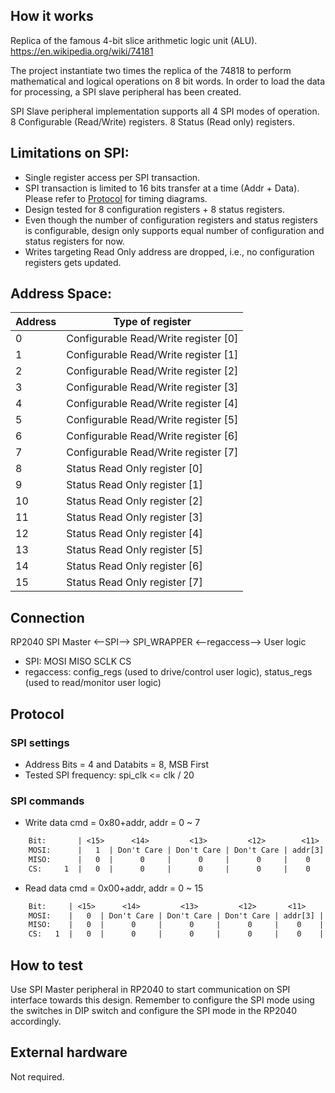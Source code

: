 <!---

This file is used to generate your project datasheet. Please fill in the information below and delete any unused
sections.

You can also include images in this folder and reference them in the markdown. Each image must be less than
512 kb in size, and the combined size of all images must be less than 1 MB.
-->

## How it works

Replica of the famous 4-bit slice arithmetic logic unit (ALU).
https://en.wikipedia.org/wiki/74181

The project instantiate two times the replica of the 74818 to perform mathematical and logical operations on 8 bit words. In order to load the data for processing, a SPI slave peripheral has been created.

SPI Slave peripheral implementation supports all 4 SPI modes of operation. 8 Configurable (Read/Write) registers. 8 Status (Read only) registers.

## Limitations on SPI:
 - Single register access per SPI transaction.
 - SPI transaction is limited to 16 bits transfer at a time (Addr + Data). Please refer to [Protocol](#protocol) for timing diagrams.
 - Design tested for 8 configuration registers + 8 status registers.
 - Even though the number of configuration registers and status registers is configurable, design only supports equal number of configuration and status registers for now.
 - Writes targeting Read Only address are dropped, i.e., no configuration registers gets updated.


## Address Space:

| Address | Type of register | 
| ---| --- |
| 0 | Configurable Read/Write register [0] |
| 1 | Configurable Read/Write register [1] |
| 2 | Configurable Read/Write register [2] |
| 3 | Configurable Read/Write register [3] |
| 4 | Configurable Read/Write register [4] |
| 5 | Configurable Read/Write register [5] |
| 6 | Configurable Read/Write register [6] |
| 7 | Configurable Read/Write register [7] |
| 8 | Status Read Only register [0] ||
| 9 | Status Read Only register [1] |
| 10 | Status Read Only register [2] |
| 11 | Status Read Only register [3] |
| 12 | Status Read Only register [4] |
| 13 | Status Read Only register [5] |
| 14 | Status Read Only register [6] |
| 15 | Status Read Only register [7] |

## Connection

RP2040 SPI Master <--SPI--> SPI_WRAPPER <--regaccess--> User logic

* SPI: MOSI MISO SCLK CS
* regaccess: config_regs (used to drive/control user logic), status_regs (used to read/monitor user logic)

## Protocol

### SPI settings

* Address Bits = 4 and Databits = 8, MSB First
* Tested SPI frequency: spi_clk <= clk / 20

### SPI commands

* Write data
cmd = 0x80+addr, addr = 0 ~ 7

```txt
    Bit:       | <15>      <14>         <13>         <12>        <11>     <10>       <9>       <8>       <7>       <6>       <5>       <4>       <3>       <2>       <1>       <0>   |
    MOSI:      |   1  | Don't Care | Don't Care | Don't Care | addr[3] | addr[2] | addr[1] | addr[0] | data[7] | data[6] | data[5] | data[4] | data[3] | data[2] | data[1] | data[0] |
    MISO:      |   0  |      0     |      0     |      0     |    0    |    0    |    0    |    0    |    0    |    0    |    0    |    0    |    0    |    0    |    0    |    0    |
    CS:     1  |   0  |      0     |      0     |      0     |    0    |    0    |    0    |    0    |    0    |    0    |    0    |    0    |    0    |    0    |    0    |    0    |  1
```

* Read data
cmd = 0x00+addr, addr = 0 ~ 15

```txt
    Bit:     | <15>      <14>         <13>         <12>       <11>       <10>      <9>       <8>           <7>             <6>             <5>             <4>             <3>             <2>             <1>             <0>     |
    MOSI:    |   0  | Don't Care | Don't Care | Don't Care | addr[3] | addr[2] | addr[1] | addr[0] |   Don't Care  |   Don't Care  |   Don't Care  |   Don't Care  |   Don't Care  |   Don't Care  |   Don't Care  |   Don't Care  |
    MISO:    |   0  |      0     |      0     |      0     |    0    |    0    |    0    |    0    | data[addr][7] | data[addr][6] | data[addr][5] | data[addr][4] | data[addr][3] | data[addr][2] | data[addr][1] | data[addr][0] |
    CS:   1  |   0  |      0     |      0     |      0     |    0    |    0    |    0    |    0    |       0       |       0       |       0       |       0       |       0       |       0       |       0       |       0       |  1
```


## How to test

Use SPI Master peripheral in RP2040 to start communication on SPI interface towards this design. Remember to configure the SPI mode using the switches in DIP switch and configure the SPI mode in the RP2040 accordingly.

## External hardware

Not required.
